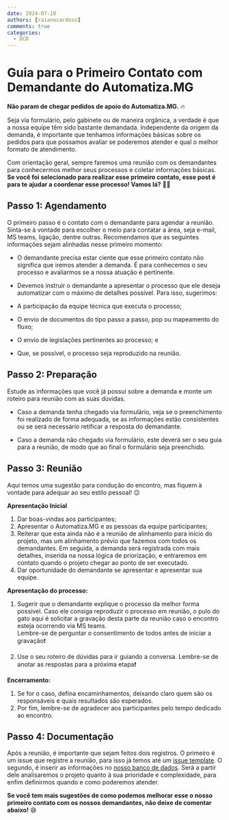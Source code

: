 ```yaml
---
date: 2024-07-10
authors: [raianecardoso]
comments: true
categories:
  - DCD
---
```


# Guia para o Primeiro Contato com Demandante do Automatiza.MG 

**Não param de chegar pedidos de apoio do Automatiza.MG.**
:fire: 

Seja via formulário, pelo gabinete ou de maneira orgânica, a verdade é que a nossa equipe têm sido bastante demandada. Independente da origem da demanda, é importante que tenhamos informações básicas sobre os pedidos para que possamos avaliar se poderemos atender e qual o melhor formato de atendimento. 

Com orientação geral, sempre faremos uma reunião com os demandantes para conhecermos melhor seus processos e coletar informações básicas. **Se você foi selecionado para realizar esse primeiro contato, esse post é para te ajudar a coordenar esse processo! Vamos lá?** :rocket::rocket:

<!-- more -->

## Passo 1: Agendamento

O primeiro passo é o contato com o demandante para agendar a reunião. Sinta-se à vontade para escolher o meio para contatar a área, seja e-mail, MS teams, ligação, dentre outras. Recomendamos que as seguintes informações sejam alinhadas nesse primeiro momento:

- O demandante precisa estar ciente que esse primeiro contato não significa que iremos atender a demanda. É para conhecemos o seu processo e avaliarmos se a nossa atuação é pertinente.

- Devemos instruir o demandante a apresentar o processo que ele deseja automatizar com o máximo de detalhes possível. Para isso, sugerimos:

 - A participação da equipe técnica que executa o processo;
 - O envio de documentos do tipo passo a passo, pop ou mapeamento do fluxo; 
 - O envio de legislações pertinentes ao processo; e 
 - Que, se possível, o processo seja reproduzido na reunião.

## Passo 2: Preparação 

Estude as informações que você já possui sobre a demanda e monte um roteiro para reunião com as suas dúvidas.  

- Caso a demanda tenha chegado via formulário, veja se o preenchimento foi realizado de forma adequada, se as informações estão consistentes ou se será necessário retificar a resposta do demandante.

- Caso a demanda não chegado via formulário, este deverá ser o seu guia para a reunião, de modo que ao final o formulário seja preenchido.

## Passo 3: Reunião 

Aqui temos uma sugestão para condução do encontro, mas fiquem à vontade para adequar ao seu estilo pessoal! :wink:

**Apresentação Inicial** 

1. Dar boas-vindas aos participantes;
2. Apresentar o Automatiza.MG e as pessoas da equipe participantes; 
3. Reiterar que  esta ainda não é a reunião de alinhamento para início do projeto, mas um alinhamento prévio que fazemos com todos os demandantes. Em seguida, a demanda será registrada com mais detalhes, inserida na nossa lógica de priorização, e entraremos em contato quando o projeto chegar ao ponto de ser executado.
4. Dar oportunidade do demandante se apresentar e apresentar sua equipe.  

**Apresentação do processo:**

1. Sugerir que o demandante explique o processo da melhor forma possível. Caso ele consiga reproduzir o processo em reunião, o pulo do gato aqui é solicitar a gravação desta parte da reunião caso o encontro esteja ocorrendo via MS teams.   
    Lembre-se de perguntar o consentimento de todos antes de iniciar a gravação:exclamation:

2. Use o seu roteiro de dúvidas para ir guiando a conversa.
    Lembre-se de anotar as respostas para a próxima etapa:exclamation:

**Encerramento:**

1. Se for o caso, defina encaminhamentos, deixando claro quem são os responsáveis e quais resultados são esperados.
2. Por fim, lembre-se de agradecer aos participantes pelo tempo dedicado ao encontro. 

## Passo 4: Documentação 


Após a reunião, é importante que sejam feitos dois registros. O primeiro é um issue que registre a reunião, para isso já temos até um [issue template](https://github.com/automatiza-mg/handbook/issues/new?assignees=&labels=reuniao&projects=&template=ata_reuniao.md&title=Reuni%C3%A3o+XXXXX+-+DD%2FMM%2FAAAA). O segundo, é inserir as informações no [nosso banco de dados](https://cecad365.sharepoint.com/:x:/r/sites/LAB.mg/_layouts/15/Doc.aspx?sourcedoc=%7B691E96EE-7B1F-4BFA-A806-00E50F07D0D6%7D&file=base_projetos.xlsx&action=default&mobileredirect=true&wdsle=0). Será a partir dele analisaremos o projeto quanto à sua prioridade e complexidade, para enfim definirmos quando e como poderemos atender. 



**Se você tem mais sugestões de como podemos melhorar esse o nosso primeiro contato com os nossos demandantes, não deixe de comentar abaixo!** :smile:





